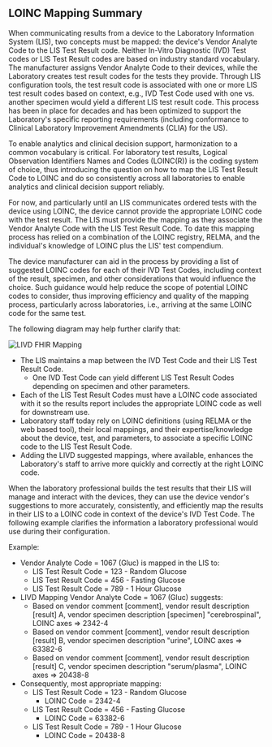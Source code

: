 ## LOINC Mapping Summary

When communicating results from a device to the Laboratory Information System (LIS), two concepts must be mapped: the device's Vendor Analyte Code to the LIS Test Result code.  Neither In-Vitro Diagnostic (IVD) Test codes or LIS Test Result codes are based on industry standard vocabulary.  The manufacturer assigns Vendor Analyte Code to their devices, while the Laboratory creates test result codes for the tests they provide.  Through LIS configuration tools, the test result code is associated with one or more LIS test result codes based on context, e.g., IVD Test Code used with one vs. another specimen would yield a different LIS test result code.  This process has been in place for decades and has been optimized to support the Laboratory's specific reporting requirements (including conformance to Clinical Laboratory Improvement Amendments (CLIA) for the US).

To enable analytics and clinical decision support, harmonization to a common vocabulary is critical.  For laboratory test results, Logical Observation Identifiers Names and Codes (LOINC(R)) is the coding system of choice, thus introducing the question on how to map the LIS Test Result Code to LOINC and do so consistently across all laboratories to enable analytics and clinical decision support reliably.

For now, and particularly until an LIS communicates ordered tests with the device using LOINC, the device cannot provide the appropriate LOINC code with the test result.  The LIS must provide the mapping as they associate the Vendor Analyte Code with the LIS Test Result Code.   To date this mapping process has relied on a combination of the LOINC registry, RELMA, and the individual's knowledge of LOINC plus the LIS' test compendium.

The device manufacturer can aid in the process by providing a list of suggested LOINC codes for each of their IVD Test Codes, including context of the result, specimen, and other considerations that would influence the choice.  Such guidance would help reduce the scope of potential LOINC codes to consider, thus improving efficiency and quality of the mapping process, particularly across laboratories, i.e., arriving at the same LOINC code for the same test.

The following diagram may help further clarify that:

![LIVD FHIR Mapping](LIVD_FHIR_Mapping.jpg)

<ul>
    <li> The LIS maintains a map between the IVD Test Code and their LIS Test Result Code.
        <ul>
            <li> One IVD Test Code can yield different LIS Test Result Codes depending on specimen and other parameters.</li>
        </ul>
    </li>
    <li> Each of the LIS Test Result Codes must have a LOINC code associated with it so the results report includes the appropriate LOINC code as well for downstream use.</li>
    <li> Laboratory staff today rely on LOINC definitions (using RELMA or the web based tool), their local mappings, and their expertise/knowledge about the device, test, and parameters, to associate a specific LOINC code to the LIS Test Result Code. </li>
    <li> Adding the LIVD suggested mappings, where available, enhances the Laboratory's staff to arrive more quickly and correctly at the right LOINC code.</li>
</ul>

When the laboratory professional builds the test results that their LIS will manage and interact with the devices, they can use the device vendor's suggestions to more accurately, consistently, and efficiently map the results in their LIS to a LOINC code in context of the device's IVD Test Code.  The following example clarifies the information a laboratory professional would use during their configuration.

Example:

<ul>
    <li> Vendor Analyte Code = 1067 (Gluc) is mapped in the LIS to:
        <ul>
            <li> LIS Test Result Code = 123 - Random Glucose</li>
            <li> LIS Test Result Code = 456 - Fasting Glucose</li>
            <li> LIS Test Result Code = 789 - 1 Hour Glucose</li>
        </ul>
    </li>
    <li> LIVD Mapping Vendor Analyte Code = 1067 (Gluc) suggests:
        <ul>
            <li> Based on vendor comment [comment], vendor result description [result] A, vendor specimen description [specimen] "cerebrospinal", LOINC axes => 2342-4</li>
            <li> Based on  vendor comment [comment], vendor result description [result] B, vendor specimen description "urine", LOINC axes => 63382-6</li>
            <li> Based on  vendor comment [comment], vendor result description [result] C, vendor specimen description "serum/plasma", LOINC axes => 20438-8</li>
        </ul>
    </li>
    <li> Consequently, most appropriate mapping:
        <ul>
            <li> LIS Test Result Code = 123 - Random Glucose
                <ul>
                    <li> LOINC Code = 2342-4</li>
                </ul>
            </li>
            <li> LIS Test Result Code = 456 - Fasting Glucose
                <ul>
                    <li> LOINC Code = 63382-6</li>
                </ul>
            </li>
            <li> LIS Test Result Code = 789 - 1 Hour Glucose
                <ul>
                    <li> LOINC Code = 20438-8</li>
                </ul>
            </li>
        </ul>
    </li>
</ul>
